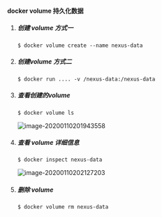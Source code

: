#### docker volume 持久化数据

1. ##### 创建 volume 方式一

    ```
    $ docker volume create --name nexus-data
    ```

2. ##### 创建volume 方式二

    ```
    $ docker run .... -v /nexus-data:/nexus-data
    ```

3. ##### 查看创建的volume 

    ```
    $ docker volume ls
    ```

    ![image-20200110201943558](C:\Users\EDZ\iCloudDrive\文档\docker\image-20200110201943558.png)

4. ##### 查看 volume 详细信息

    ```
    $ docker inspect nexus-data
    ```

    ![image-20200110202127203](C:\Users\EDZ\iCloudDrive\文档\docker\image-20200110202127203.png)

5. ##### 删除 volume

   ```
   $ docker volume rm nexus-data
   ```

   

